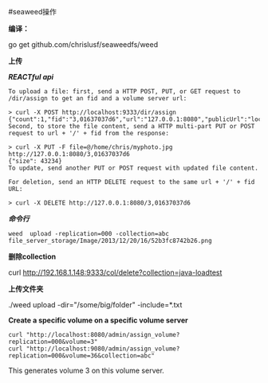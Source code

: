 #seaweed操作

**编译：**

go get github.com/chrislusf/seaweedfs/weed




**上传**

***REACTful api***

```
To upload a file: first, send a HTTP POST, PUT, or GET request to /dir/assign to get an fid and a volume server url:

> curl -X POST http://localhost:9333/dir/assign
{"count":1,"fid":"3,01637037d6","url":"127.0.0.1:8080","publicUrl":"localhost:8080"}
Second, to store the file content, send a HTTP multi-part PUT or POST request to url + '/' + fid from the response:

> curl -X PUT -F file=@/home/chris/myphoto.jpg http://127.0.0.1:8080/3,01637037d6
{"size": 43234}
To update, send another PUT or POST request with updated file content.

For deletion, send an HTTP DELETE request to the same url + '/' + fid URL:

> curl -X DELETE http://127.0.0.1:8080/3,01637037d6

```

***命令行***

    weed  upload -replication=000 -collection=abc file_server_storage/Image/2013/12/20/16/52b3fc8742b26.png



**删除collection**

curl http://192.168.1.148:9333/col/delete?collection=java-loadtest


**上传文件夹**


./weed upload -dir="/some/big/folder" -include=*.txt

**Create а specific volume on a specific volume server**

    curl "http://localhost:8080/admin/assign_volume?replication=000&volume=3"
    curl "http://localhost:9080/admin/assign_volume?replication=000&volume=36&collection=abc"
This generates volume 3 on this volume server.
